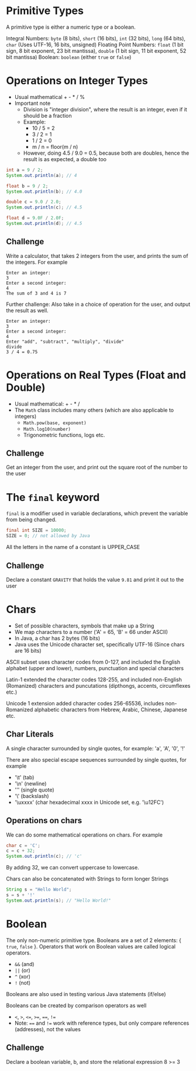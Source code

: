 # Primitive Types

A primitive type is either a numeric type or a boolean.

Integral Numbers: `byte` (8 bits), `short` (16 bits), `int` (32 bits), `long` (64 bits), `char` (Uses UTF-16, 16 bits, unsigned)
Floating Point Numbers: `float` (1 bit sign, 8 bit exponent, 23 bit mantissa), `double` (1 bit sign, 11 bit exponent, 52 bit mantissa)
Boolean: `boolean` (either `true` or `false`)

# Operations on Integer Types

-   Usual mathematical + - \* / %
-   Important note
    -   Division is "integer division", where the result is an integer, even if it should be a fraction
    -   Example:
        -   10 / 5 = 2
        -   3 / 2 = 1
        -   1 / 2 = 0
        -   m / n = floor(m / n)
    -   However, doing 4.5 / 9.0 = 0.5, because both are doubles, hence the result is as expected, a double too

```java
int a = 9 / 2;
System.out.println(a); // 4

float b = 9 / 2;
System.out.println(b); // 4.0

double c = 9.0 / 2.0;
System.out.println(c); // 4.5

float d = 9.0F / 2.0F;
System.out.println(d); // 4.5
```

## Challenge

Write a calculator, that takes 2 integers from the user, and prints the sum of the integers. For example

```
Enter an integer:
3
Enter a second integer:
4
The sum of 3 and 4 is 7
```

Further challenge: Also take in a choice of operation for the user, and output the result as well.

```
Enter an integer:
3
Enter a second integer:
4
Enter "add", "subtract", "multiply", "divide"
divide
3 / 4 = 0.75
```

# Operations on Real Types (Float and Double)

-   Usual mathematical: + - \* /
-   The `Math` class includes many others (which are also applicable to integers)
    -   `Math.pow(base, exponent)`
    -   `Math.log10(number)`
    -   Trigonometric functions, logs etc.

## Challenge

Get an integer from the user, and print out the square root of the number to the user

# The `final` keyword

`final` is a modifier used in variable declarations, which prevent the variable from being changed.

```java
final int SIZE = 10000;
SIZE = 0; // not allowed by Java
```

All the letters in the name of a constant is UPPER_CASE

## Challenge

Declare a constant `GRAVITY` that holds the value `9.81` and print it out to the user

# Chars

-   Set of possible characters, symbols that make up a String
-   We map characters to a number ('A' = 65, 'B' = 66 under ASCII)
-   In Java, a char has 2 bytes (16 bits)
-   Java uses the Unicode character set, specifically UTF-16 (Since chars are 16 bits)

ASCII subset uses character codes from 0-127, and included the English alphabet (upper and lower), numbers, punctuation and special characters

Latin-1 extended the character codes 128-255, and included non-English (Romanized) characters and puncutations (dipthongs, accents, circumflexes etc.)

Unicode 1 extension added character codes 256-65536, includes non-Romanized alphabetic characters from Hebrew, Arabic, Chinese, Japanese etc.

## Char Literals

A single character surrounded by single quotes, for example: 'a', 'A', '0', '!'

There are also special escape sequences surrounded by single quotes, for example

-   '\t' (tab)
-   '\n' (newline)
-   '\'' (single quote)
-   '\\' (backslash)
-   '\uxxxx' (char hexadecimal xxxx in Unicode set, e.g. '\u12FC')

## Operations on chars

We can do some mathematical operations on chars. For example

```java
char c = 'C';
c = c + 32;
System.out.println(c); // 'c'
```

By adding 32, we can convert uppercase to lowercase.

Chars can also be concatenated with Strings to form longer Strings

```java
String s = "Hello World";
s = s + '!'
System.out.println(s); // "Hello World!"
```

# Boolean

The only non-numeric primitive type. Booleans are a set of 2 elements: { `true`, `false` }. Operators that work on Boolean values are called logical operators.

-   `&&` (and)
-   `||` (or)
-   `^` (xor)
-   `!` (not)

Booleans are also used in testing various Java statements (if/else)

Booleans can be created by comparison operators as well

-   `<`, `>`, `<=`, `>=`, `==`, `!=`
-   Note: `==` and `!=` work with reference types, but only compare references (addresses), not the values

## Challenge

Declare a boolean variable, b, and store the relational expression 8 >= 3
